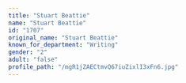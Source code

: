 ```yaml
---
title: "Stuart Beattie"
name: "Stuart Beattie"
id: "1707"
original_name: "Stuart Beattie"
known_for_department: "Writing"
gender: "2"
adult: "false"
profile_path: "/mgR1jZAECtmvQ67iuZixlI3xFn6.jpg"
---
```

